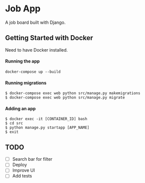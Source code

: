 # Job App

A job board built with Django.

## Getting Started with Docker
Need to have Docker installed. 

#### Running the app
```
docker-compose up --build
```

#### Running migrations
```
$ docker-compose exec web python src/manage.py makemigrations
$ docker-compose exec web python src/manage.py migrate
```

#### Adding an app
```
$ docker exec -it [CONTAINER_ID] bash
$ cd src
$ python manage.py startapp [APP_NAME]
$ exit
```

## TODO
 - [ ] Search bar for filter
 - [ ] Deploy
 - [ ] Improve UI
 - [ ] Add tests
